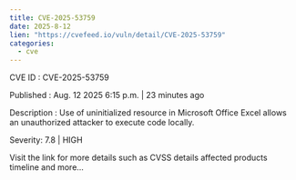 ```yaml
--- 
title: CVE-2025-53759
date: 2025-8-12
lien: "https://cvefeed.io/vuln/detail/CVE-2025-53759"
categories:
  - cve
---
```


CVE ID : CVE-2025-53759

Published :  Aug. 12
2025
6:15 p.m. | 23 minutes ago

Description : Use of uninitialized resource in Microsoft Office Excel allows an unauthorized attacker to execute code locally.

Severity: 7.8 | HIGH

Visit the link for more details
such as CVSS details
affected products
timeline
and more...
